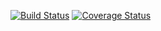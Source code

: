 [![Build Status](https://travis-ci.org/felipemarinhodev/clean-react.svg?branch=master)](https://travis-ci.org/felipemarinhodev/clean-react)
[![Coverage Status](https://coveralls.io/repos/github/felipemarinhodev/clean-react/badge.svg?branch=master)](https://coveralls.io/github/felipemarinhodev/clean-react?branch=master)